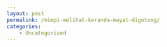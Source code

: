 ```yaml
---
layout: post
permalink: /mimpi-melihat-keranda-mayat-digotong/
categories:
    - Uncategorized
---
```


